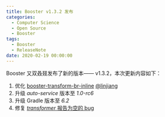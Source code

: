 ```yaml
---
title: Booster v1.3.2 发布
categories:
  - Computer Science
  - Open Source
  - Booster
tags:
  - Booster
  - ReleaseNote
date: 2020-02-19 00:00:00
---
```


Booster 又双叒叕发布了新的版本—— v1.3.2，本次更新内容如下：

1. 优化 [booster-transform-br-inline](https://github.com/didi/booster/blob/master/booster-transform-br-inline) [@linjiang](https://github.com/whataa)
2. 升级 *auto-service* 版本至 *1.0-rc6*
3. 升级 Gradle 版本至 *6.2*
4. 修复 [*transformer* 报告为空的 bug](https://github.com/didi/booster/issues/138)
